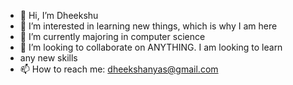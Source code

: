 - 👋 Hi, I’m Dheekshu
- 👀 I’m interested in learning new things, which is why I am here
- 🌱 I’m currently majoring in computer science
- 💞️ I’m looking to collaborate on ANYTHING. I am looking to learn
- any new skills
- 📫 How to reach me: dheekshanyas@gmail.com

<!---
dheekshu111/dheekshu111 is a ✨ special ✨ repository because its `README.md` (this file) appears on your GitHub profile.
You can click the Preview link to take a look at your changes.
--->
